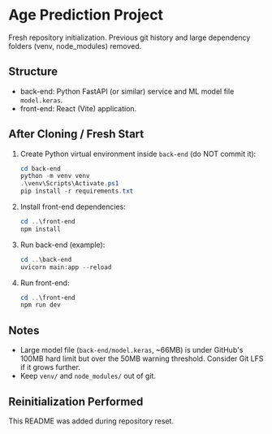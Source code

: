 # Age Prediction Project

Fresh repository initialization. Previous git history and large dependency folders (venv, node_modules) removed.

## Structure
- back-end: Python FastAPI (or similar) service and ML model file `model.keras`.
- front-end: React (Vite) application.

## After Cloning / Fresh Start
1. Create Python virtual environment inside `back-end` (do NOT commit it):
   ```powershell
   cd back-end
   python -m venv venv
   .\venv\Scripts\Activate.ps1
   pip install -r requirements.txt
   ```
2. Install front-end dependencies:
   ```powershell
   cd ..\front-end
   npm install
   ```
3. Run back-end (example):
   ```powershell
   cd ..\back-end
   uvicorn main:app --reload
   ```
4. Run front-end:
   ```powershell
   cd ..\front-end
   npm run dev
   ```

## Notes
- Large model file (`back-end/model.keras`, ~66MB) is under GitHub's 100MB hard limit but over the 50MB warning threshold. Consider Git LFS if it grows further.
- Keep `venv/` and `node_modules/` out of git.

## Reinitialization Performed
This README was added during repository reset.
